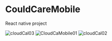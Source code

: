 # CouldCareMobile

React native project

![cloudCal03](https://user-images.githubusercontent.com/4476493/135223190-ad20939b-3b93-474c-a725-e61bc76cbc79.jpg)
![CloudCaMobile01](https://user-images.githubusercontent.com/4476493/135223195-bee0e91f-f2d9-43f7-b9d3-d3604f89b02e.jpg)
![cloudCal02](https://user-images.githubusercontent.com/4476493/135223197-4649600a-8b61-464e-84a0-87b564ef7a8a.jpg)
